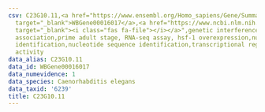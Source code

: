 ```yaml
---
csv: C23G10.11,<a href="https://www.ensembl.org/Homo_sapiens/Gene/Summary?db=core;g=WBGene00016017"
  target="_blank">WBGene00016017</a>,<a href="https://www.ncbi.nlm.nih.gov/pubmed/30894454"
  target="_blank"><i class="fas fa-file"></i></a>",genetic interference,functional
  association,prime adult stage, RNA-seq assay, hsf-1 overexpression,nucleotide sequence
  identification,nucleotide sequence identification,transcriptional regulation,up-regulates
  activity
data_alias: C23G10.11
data_id: WBGene00016017
data_numevidence: 1
data_species: Caenorhabditis elegans
data_taxid: '6239'
title: C23G10.11
---
```

